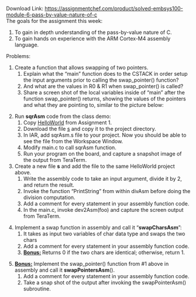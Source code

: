 Download Link: https://assignmentchef.com/product/solved-embsys100-module-6-pass-by-value-nature-of-c
<br>
The goals for the assignment this week:

<ol>

 <li>To gain in depth understanding of the pass-by-value nature of C.</li>

 <li>To gain hands on experience with the ARM Cortex-M4 assembly language.</li>

</ol>

Problems:

<ol>

 <li>Create a function that allows swapping of two pointers.

  <ol>

   <li>Explain what the “main” function does to the CSTACK in order setup the input arguments prior to calling the swap_pointer() function?</li>

   <li>And what are the values in R0 &amp; R1 when swap_pointer() is called?</li>

   <li>Share a screen shot of the local variables inside of “main” after the function swap_pointer() returns, showing the values of the pointers and what they are pointing to, similar to the picture below:</li>

  </ol></li>

</ol>

<ol start="2">

 <li>Run <strong>sqrAsm</strong> code from the class demo:

  <ol>

   <li>Copy <a href="https://canvas.uw.edu/courses/1325909/files/folder/EMBSYS%20100%2019/Code?preview=58709707">HelloWorld</a> from Assignment 1.</li>

   <li>Download the file <a href="https://canvas.uw.edu/courses/1325909/files/folder/EMBSYS%20100%2019/Code?preview=59879636">s</a> and copy it to the project directory.</li>

   <li>In IAR, add sqrAsm.s file to your project. Now you should be able to see the file from the Workspace Window.</li>

   <li>Modify main.c to call sqrAsm function.</li>

   <li>Run your program on the board, and capture a snapshot image of the output from TeraTerm.</li>

  </ol></li>

 <li>Create a new file <strong>s</strong> and add the file to the same HelloWorld project above.

  <ol>

   <li>Write the assembly code to take an input argument, divide it by 2, and return the result.</li>

   <li>Invoke the function “PrintString” from within divAsm before doing the division computation.</li>

   <li>Add a comment for every statement in your assembly function code.</li>

   <li>In the main.c, invoke dev2Asm(foo) and capture the screen output from TeraTerm.</li>

  </ol></li>

</ol>

<ol start="4">

 <li>Implement a swap function in assembly and call it “<strong>swapCharsAsm</strong>”:

  <ol>

   <li>It takes as input two variables of char data type and swaps the two chars</li>

   <li>Add a comment for every statement in your assembly function code.</li>

   <li><strong><u>Bonus:</u> </strong>Returns 0 if the two chars are identical; otherwise, return 1.</li>

  </ol></li>

</ol>

<ol start="5">

 <li><strong><u>Bonus:</u></strong> Implement the swap_pointer() function from #1 above in assembly and call it <strong>swapPointersAsm</strong>().

  <ol>

   <li>Add a comment for every statement in your assembly function code.</li>

   <li>Take a snap shot of the output after invoking the swapPointerAsm() subroutine.</li>

  </ol></li>

</ol>